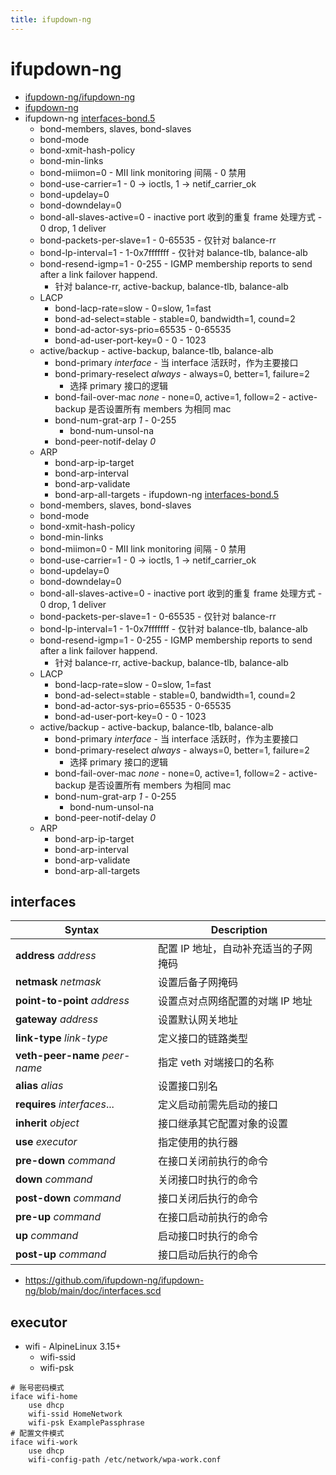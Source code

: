 ```yaml
---
title: ifupdown-ng
---
```


# ifupdown-ng

- [ifupdown-ng/ifupdown-ng](https://github.com/ifupdown-ng/ifupdown-ng)
- [ifupdown-ng](https://pkgs.alpinelinux.org/packages?name=ifupdown-ng*&branch=edge&arch=x86_64)
- ifupdown-ng [interfaces-bond.5](https://github.com/ifupdown-ng/ifupdown-ng/blob/main/doc/interfaces-bond.scd)
  - bond-members, slaves, bond-slaves
  - bond-mode
  - bond-xmit-hash-policy
  - bond-min-links
  - bond-miimon=0 - MII link monitoring 间隔 - 0 禁用
  - bond-use-carrier=1 - 0 -> ioctls, 1 -> netif_carrier_ok
  - bond-updelay=0
  - bond-downdelay=0
  - bond-all-slaves-active=0 - inactive port 收到的重复 frame 处理方式 - 0 drop, 1 deliver
  - bond-packets-per-slave=1 - 0-65535 - 仅针对 balance-rr
  - bond-lp-interval=1 - 1-0x7fffffff - 仅针对 balance-tlb, balance-alb
  - bond-resend-igmp=1 - 0-255 - IGMP membership reports to send after a link failover happend.
    - 针对 balance-rr, active-backup, balance-tlb, balance-alb
  - LACP
    - bond-lacp-rate=slow - 0=slow, 1=fast
    - bond-ad-select=stable - stable=0, bandwidth=1, cound=2
    - bond-ad-actor-sys-prio=65535 - 0-65535
    - bond-ad-user-port-key=0 - 0 - 1023
  - active/backup - active-backup, balance-tlb, balance-alb
    - bond-primary _interface_ - 当 interface 活跃时，作为主要接口
    - bond-primary-reselect _always_ - always=0, better=1, failure=2
      - 选择 primary 接口的逻辑
    - bond-fail-over-mac _none_ - none=0, active=1, follow=2 - active-backup 是否设置所有 members 为相同 mac
    - bond-num-grat-arp _1_ - 0-255
      - bond-num-unsol-na
    - bond-peer-notif-delay _0_
  - ARP
    - bond-arp-ip-target
    - bond-arp-interval
    - bond-arp-validate
    - bond-arp-all-targets - ifupdown-ng [interfaces-bond.5](https://github.com/ifupdown-ng/ifupdown-ng/blob/main/doc/interfaces-bond.scd)
  - bond-members, slaves, bond-slaves
  - bond-mode
  - bond-xmit-hash-policy
  - bond-min-links
  - bond-miimon=0 - MII link monitoring 间隔 - 0 禁用
  - bond-use-carrier=1 - 0 -> ioctls, 1 -> netif_carrier_ok
  - bond-updelay=0
  - bond-downdelay=0
  - bond-all-slaves-active=0 - inactive port 收到的重复 frame 处理方式 - 0 drop, 1 deliver
  - bond-packets-per-slave=1 - 0-65535 - 仅针对 balance-rr
  - bond-lp-interval=1 - 1-0x7fffffff - 仅针对 balance-tlb, balance-alb
  - bond-resend-igmp=1 - 0-255 - IGMP membership reports to send after a link failover happend.
    - 针对 balance-rr, active-backup, balance-tlb, balance-alb
  - LACP
    - bond-lacp-rate=slow - 0=slow, 1=fast
    - bond-ad-select=stable - stable=0, bandwidth=1, cound=2
    - bond-ad-actor-sys-prio=65535 - 0-65535
    - bond-ad-user-port-key=0 - 0 - 1023
  - active/backup - active-backup, balance-tlb, balance-alb
    - bond-primary _interface_ - 当 interface 活跃时，作为主要接口
    - bond-primary-reselect _always_ - always=0, better=1, failure=2
      - 选择 primary 接口的逻辑
    - bond-fail-over-mac _none_ - none=0, active=1, follow=2 - active-backup 是否设置所有 members 为相同 mac
    - bond-num-grat-arp _1_ - 0-255
      - bond-num-unsol-na
    - bond-peer-notif-delay _0_
  - ARP
    - bond-arp-ip-target
    - bond-arp-interval
    - bond-arp-validate
    - bond-arp-all-targets

## interfaces

| Syntax                         | Description                          |
| ------------------------------ | ------------------------------------ |
| **address** _address_          | 配置 IP 地址，自动补充适当的子网掩码 |
| **netmask** _netmask_          | 设置后备子网掩码                     |
| **point-to-point** _address_   | 设置点对点网络配置的对端 IP 地址     |
| **gateway** _address_          | 设置默认网关地址                     |
| **link-type** _link-type_      | 定义接口的链路类型                   |
| **veth-peer-name** _peer-name_ | 指定 veth 对端接口的名称             |
| **alias** _alias_              | 设置接口别名                         |
| **requires** _interfaces_...   | 定义启动前需先启动的接口             |
| **inherit** _object_           | 接口继承其它配置对象的设置           |
| **use** _executor_             | 指定使用的执行器                     |
| **pre-down** _command_         | 在接口关闭前执行的命令               |
| **down** _command_             | 关闭接口时执行的命令                 |
| **post-down** _command_        | 接口关闭后执行的命令                 |
| **pre-up** _command_           | 在接口启动前执行的命令               |
| **up** _command_               | 启动接口时执行的命令                 |
| **post-up** _command_          | 接口启动后执行的命令                 |

- https://github.com/ifupdown-ng/ifupdown-ng/blob/main/doc/interfaces.scd

## executor

- wifi - AlpineLinux 3.15+
  - wifi-ssid
  - wifi-psk

```interfaces
# 账号密码模式
iface wifi-home
	use dhcp
	wifi-ssid HomeNetwork
	wifi-psk ExamplePassphrase
# 配置文件模式
iface wifi-work
	use dhcp
	wifi-config-path /etc/network/wpa-work.conf
```
